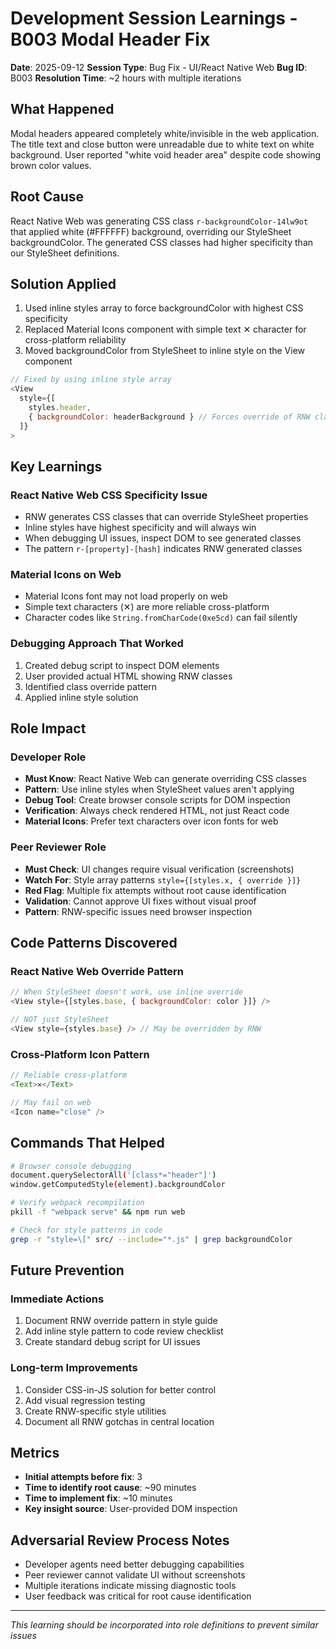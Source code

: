 # Development Session Learnings - B003 Modal Header Fix

**Date**: 2025-09-12
**Session Type**: Bug Fix - UI/React Native Web
**Bug ID**: B003
**Resolution Time**: ~2 hours with multiple iterations

## What Happened
Modal headers appeared completely white/invisible in the web application. The title text and close button were unreadable due to white text on white background. User reported "white void header area" despite code showing brown color values.

## Root Cause
React Native Web was generating CSS class `r-backgroundColor-14lw9ot` that applied white (#FFFFFF) background, overriding our StyleSheet backgroundColor. The generated CSS classes had higher specificity than our StyleSheet definitions.

## Solution Applied
1. Used inline styles array to force backgroundColor with highest CSS specificity
2. Replaced Material Icons component with simple text ✕ character for cross-platform reliability
3. Moved backgroundColor from StyleSheet to inline style on the View component

```javascript
// Fixed by using inline style array
<View 
  style={[
    styles.header,
    { backgroundColor: headerBackground } // Forces override of RNW classes
  ]}
>
```

## Key Learnings

### React Native Web CSS Specificity Issue
- RNW generates CSS classes that can override StyleSheet properties
- Inline styles have highest specificity and will always win
- When debugging UI issues, inspect DOM to see generated classes
- The pattern `r-[property]-[hash]` indicates RNW generated classes

### Material Icons on Web
- Material Icons font may not load properly on web
- Simple text characters (✕) are more reliable cross-platform
- Character codes like `String.fromCharCode(0xe5cd)` can fail silently

### Debugging Approach That Worked
1. Created debug script to inspect DOM elements
2. User provided actual HTML showing RNW classes
3. Identified class override pattern
4. Applied inline style solution

## Role Impact

### Developer Role
- **Must Know**: React Native Web can generate overriding CSS classes
- **Pattern**: Use inline styles when StyleSheet values aren't applying
- **Debug Tool**: Create browser console scripts for DOM inspection
- **Verification**: Always check rendered HTML, not just React code
- **Material Icons**: Prefer text characters over icon fonts for web

### Peer Reviewer Role
- **Must Check**: UI changes require visual verification (screenshots)
- **Watch For**: Style array patterns `style={[styles.x, { override }]}`
- **Red Flag**: Multiple fix attempts without root cause identification
- **Validation**: Cannot approve UI fixes without visual proof
- **Pattern**: RNW-specific issues need browser inspection

## Code Patterns Discovered

### React Native Web Override Pattern
```javascript
// When StyleSheet doesn't work, use inline override
<View style={[styles.base, { backgroundColor: color }]} />

// NOT just StyleSheet
<View style={styles.base} /> // May be overridden by RNW
```

### Cross-Platform Icon Pattern
```javascript
// Reliable cross-platform
<Text>✕</Text>

// May fail on web
<Icon name="close" />
```

## Commands That Helped
```bash
# Browser console debugging
document.querySelectorAll('[class*="header"]')
window.getComputedStyle(element).backgroundColor

# Verify webpack recompilation
pkill -f "webpack serve" && npm run web

# Check for style patterns in code
grep -r "style=\[" src/ --include="*.js" | grep backgroundColor
```

## Future Prevention

### Immediate Actions
1. Document RNW override pattern in style guide
2. Add inline style pattern to code review checklist
3. Create standard debug script for UI issues

### Long-term Improvements
1. Consider CSS-in-JS solution for better control
2. Add visual regression testing
3. Create RNW-specific style utilities
4. Document all RNW gotchas in central location

## Metrics
- **Initial attempts before fix**: 3
- **Time to identify root cause**: ~90 minutes
- **Time to implement fix**: ~10 minutes
- **Key insight source**: User-provided DOM inspection

## Adversarial Review Process Notes
- Developer agents need better debugging capabilities
- Peer reviewer cannot validate UI without screenshots
- Multiple iterations indicate missing diagnostic tools
- User feedback was critical for root cause identification

---
*This learning should be incorporated into role definitions to prevent similar issues*